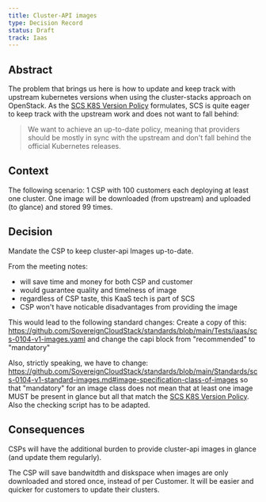 ```yaml
---
title: Cluster-API images
type: Decision Record
status: Draft
track: Iaas
---
```


<!---
This is a template striving to provide a starting point for
creating a decision record adhering to scs-0001.
Replace at least all text in the sections not marked as OPTIONAL.
See https://github.com/SovereignCloudStack/standards/blob/main/Standards/scs-0001-v1-sovereign-cloud-standards.md
--->

## Abstract

The problem that brings us here is how to update and keep track with upstream kubernetes versions when using the cluster-stacks approach on OpenStack. As the [SCS K8S Version Policy](https://docs.scs.community/standards/scs-0210-v2-k8s-version-policy#motivation) formulates, SCS is quite eager to keep track with the upstream work and does not want to fall behind:

> We want to achieve an up-to-date policy, meaning that providers should be mostly in sync with the upstream and don't fall behind the official Kubernetes releases.

## Context

The following scenario: 1 CSP with 100 customers each deploying at least one cluster.
One image will be downloaded (from upstream) and uploaded (to glance) and stored 99 times.

## Decision

Mandate the CSP to keep cluster-api Images up-to-date.

From the meeting notes:
- will save time and money for both CSP and customer
- would guarantee quality and timelness of image
- regardless of CSP taste, this KaaS tech is part of SCS
- CSP won't have noticable disadvantages from providing the image

This would lead to the following standard changes:
Create a copy of this: https://github.com/SovereignCloudStack/standards/blob/main/Tests/iaas/scs-0104-v1-images.yaml and change the capi block from "recommended" to "mandatory"

Also, strictly speaking, we have to change: https://github.com/SovereignCloudStack/standards/blob/main/Standards/scs-0104-v1-standard-images.md#image-specification-class-of-images so that "mandatory" for an image class does not mean that at least one image MUST be present in glance but all that match the [SCS K8S Version Policy](https://docs.scs.community/standards/scs-0210-v2-k8s-version-policy#motivation). Also the checking script has to be adapted.

## Consequences

CSPs will have the additional burden to provide cluster-api images in glance (and update them regularly).

The CSP will save bandwitdth and diskspace when images are only downloaded and stored once, instead of per Customer.
It will be easier and quicker for customers to update their clusters.
